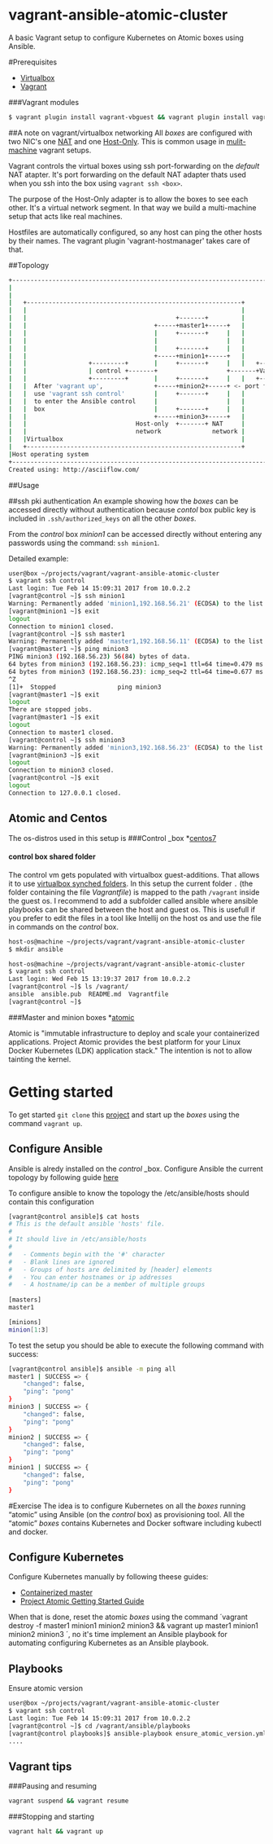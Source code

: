 # vagrant-ansible-atomic-cluster
A basic Vagrant setup to configure Kubernetes on Atomic boxes using Ansible.

#Prerequisites
* [Virtualbox](https://www.virtualbox.org/wiki/Downloads)
* [Vagrant](https://www.vagrantup.com/docs/installation/)

###Vagrant modules
```bash
$ vagrant plugin install vagrant-vbguest && vagrant plugin install vagrant-hostmanager
```


##A note on vagrant/virtualbox networking
All _boxes_ are configured with two NIC's one [NAT](https://www.virtualbox.org/manual/ch06.html#network_nat) and one [Host-Only](https://www.virtualbox.org/manual/ch06.html#network_hostonly).
This is common usage in [mulit-machine](https://www.vagrantup.com/docs/multi-machine/) vagrant setups.

Vagrant controls the virtual boxes using ssh port-forwarding on the _default_ NAT atapter. It's port forwarding on
the default NAT adapter thats used when you ssh into the box using `vagrant ssh <box>`.
        
The purpose of the Host-Only adapter is to allow the boxes to see each other. It's a virtual network segment.
In that way we build a multi-machine setup that acts like real machines.

Hostfiles are automatically configured, so any host can ping the other hosts by their names. The vagrant plugin
'vagrant-hostmanager' takes care of that. 

##Topology

```bash
+-------------------------------------------------------------------------------+
|                                                                               |
|                                                                               |
|   +-----------------------------------------------------------+               |
|   |                                                           |               |
|   |                                         +-------+         |               |
|   |                                   +-----+master1+-----+   |               |
|   |                                   |     +-------+     |   |               |
|   |                                   |                   |   |               |
|   |                                   |     +-------+     |   |               |
|   |                                   +-----+minion1+-----+   |               |
|   |                 +---------+       |     +-------+     |   |   +-------+   |
|   |                 | control +-------+                   +-------+Vagrant|   |
|   |                 +---------+       |     +-------+     |   |   +-------+   |
|   |  After 'vagrant up',              +-----+minion2+-----+ <- port forwarding|
|   |  use 'vagrant ssh control'        |     +-------+     |   |               |
|   |  to enter the Ansible control     |                   |   |               |
|   |  box                              |     +-------+     |   |               |
|   |                                   +-----+minion3+-----+   |               |
|   |                              Host-only  +-------+ NAT     |               |
|   |                              network              network |               |
|   |Virtualbox                                                 |               |
|   +-----------------------------------------------------------+               |
|Host operating system                                                          |
+-------------------------------------------------------------------------------+
Created using: http://asciiflow.com/
```

##Usage

##ssh pki authentication 
An example showing how the _boxes_ can be accessed directly without authentication because _contol_ box public key is
included in `.ssh/authorized_keys` on all the other _boxes_.

From the _control_ box _minion1_ can be accessed directly without entering any passwords using the command: `ssh minion1`.

Detailed example:
```bash
user@box ~/projects/vagrant/vagrant-ansible-atomic-cluster
$ vagrant ssh control
Last login: Tue Feb 14 15:09:31 2017 from 10.0.2.2
[vagrant@control ~]$ ssh minion1
Warning: Permanently added 'minion1,192.168.56.21' (ECDSA) to the list of known hosts.
[vagrant@minion1 ~]$ exit
logout
Connection to minion1 closed.
[vagrant@control ~]$ ssh master1
Warning: Permanently added 'master1,192.168.56.11' (ECDSA) to the list of known hosts.
[vagrant@master1 ~]$ ping minion3
PING minion3 (192.168.56.23) 56(84) bytes of data.
64 bytes from minion3 (192.168.56.23): icmp_seq=1 ttl=64 time=0.479 ms
64 bytes from minion3 (192.168.56.23): icmp_seq=2 ttl=64 time=0.677 ms
^Z
[1]+  Stopped                 ping minion3
[vagrant@master1 ~]$ exit
logout
There are stopped jobs.
[vagrant@master1 ~]$ exit
logout
Connection to master1 closed.
[vagrant@control ~]$ ssh minion3
Warning: Permanently added 'minion3,192.168.56.23' (ECDSA) to the list of known hosts.
[vagrant@minion3 ~]$ exit
logout
Connection to minion3 closed.
[vagrant@control ~]$ exit
logout
Connection to 127.0.0.1 closed.
```

##  Atomic and Centos
The os-distros used in this setup is
###Control _box
*[centos7](https://www.centos.org/download/)

#### control box shared folder 
The control vm gets populated with virtualbox guest-additions. That allows it to use
[virtualbox synched folders](https://www.vagrantup.com/docs/synced-folders/virtualbox.html). In this setup
the current folder `.` (the folder containing the file _Vagrantfile_) is mapped to the path `/vagrant` inside the guest
os. I recommend to add a subfolder called ansible where ansible playbooks can be shared between the host and guest os.
This is usefull if you prefer to edit the files in a tool like Intellij on the host os and use the file in commands on
the _control_ box.
```bash
host-os@machine ~/projects/vagrant/vagrant-ansible-atomic-cluster
$ mkdir ansible

host-os@machine ~/projects/vagrant/vagrant-ansible-atomic-cluster
$ vagrant ssh control
Last login: Wed Feb 15 13:19:37 2017 from 10.0.2.2
[vagrant@control ~]$ ls /vagrant/
ansible  ansible.pub  README.md  Vagrantfile
[vagrant@control ~]$
```


###Master and minion boxes
*[atomic](http://www.projectatomic.io/)

Atomic is "immutable infrastructure to deploy and scale your containerized applications. Project Atomic provides the
best platform for your Linux Docker Kubernetes (LDK) application stack."
The intention is not to allow tainting the kernel.

# Getting started
To get started `git clone` this [project](https://github.com/htesgaard/vagrant-ansible-atomic-cluster.git) and start up the _boxes_ using the command `vagrant up`.

## Configure Ansible
Ansible is alredy installed on the _control_ _box. Configure Ansible the current topology 
by following guide [here](http://docs.ansible.com/ansible/intro_inventory.html)

To configure ansible to know the topology the /etc/ansible/hosts should contain this configuration
```bash
[vagrant@control ansible]$ cat hosts
# This is the default ansible 'hosts' file.
#
# It should live in /etc/ansible/hosts
#
#   - Comments begin with the '#' character
#   - Blank lines are ignored
#   - Groups of hosts are delimited by [header] elements
#   - You can enter hostnames or ip addresses
#   - A hostname/ip can be a member of multiple groups
                                                      
[masters]
master1

[minions]
minion[1:3]
```

To test the setup you should be able to execute the following command with success:
```bash
[vagrant@control ansible]$ ansible -m ping all
master1 | SUCCESS => {
    "changed": false,
    "ping": "pong"
}
minion3 | SUCCESS => {
    "changed": false,
    "ping": "pong"
}
minion2 | SUCCESS => {
    "changed": false,
    "ping": "pong"
}
minion1 | SUCCESS => {
    "changed": false,
    "ping": "pong"
}
```

#Exercise
The idea is to configure Kubernetes on all the _boxes_ running “atomic” using Ansible (on the _control_ box) as provisioning tool. All the “atomic” _boxes_ contains Kubernetes and Docker software including kubectl and docker.

## Configure Kubernetes
Configure Kubernetes manually by following theese guides:
* [Containerized master](https://wiki.centos.org/SpecialInterestGroup/Atomic/ContainerizedMaster)
* [Project Atomic Getting Started Guide](http://www.projectatomic.io/docs/gettingstarted/)


When that is done, reset the atomic _boxes_ using the command ´vagrant destroy -f master1 minion1 minion2 minion3 && vagrant up master1 minion1 minion2 minion3 ´, no it's time implement an Ansible playbook for automating configuring Kubernetes as an Ansible playbook.
  
## Playbooks

Ensure atomic version 
```bash
user@box ~/projects/vagrant/vagrant-ansible-atomic-cluster
$ vagrant ssh control
Last login: Tue Feb 14 15:09:31 2017 from 10.0.2.2
[vagrant@control ~]$ cd /vagrant/ansible/playbooks
[vagrant@control playbooks]$ ansible-playbook ensure_atomic_version.yml
....
```
  
## Vagrant tips

###Pausing and resuming
```bash
vagrant suspend && vagrant resume
``` 

###Stopping and starting
```bash
vagrant halt && vagrant up 
```

